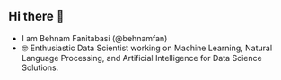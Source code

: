 ## Hi there 👋

- I am Behnam Fanitabasi (@behnamfan)
- 🤓 Enthusiastic Data Scientist working on Machine Learning, Natural Language Processing, and Artificial Intelligence for Data Science Solutions.


